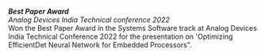 ***Best Paper Award***<br>
*Analog Devices India Technical conference 2022*<br>
Won the Best Paper Award in the Systems Software track at Analog Devices India Technical Conference 2022 for the presentation on 'Optimizing EfficientDet Neural Network for Embedded Processors". <br>
